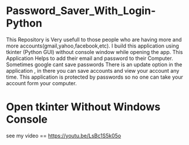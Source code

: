 # Password_Saver_With_Login-Python


This Repository is Very usefull to those people who are having more and more accounts(gmail,yahoo,facebook,etc).
I build this application using tkinter (Python GUI) without console window while opening the app. 
This Application Helps to add their email and password to their Computer.
Sometimes google cant save passwords
There is an update option in the application , in there you can save accounts and view your account any time.
This application is protected by passwords so no one can take your account form your computer.

# Open tkinter Without Windows Console
see my video == https://youtu.be/LsBc1S5k05o
